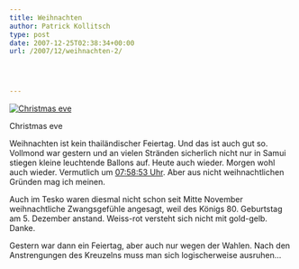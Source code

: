 ```yaml
---
title: Weihnachten
author: Patrick Kollitsch
type: post
date: 2007-12-25T02:38:34+00:00
url: /2007/12/weihnachten-2/




---
```

<div class="flickr">
  <a href="http://www.flickr.com/photos/schreibblogade/2135910380/" title="Christmas eve"><img src="//farm3.static.flickr.com/2229/2135910380_b35f975dd0.jpg" alt="Christmas eve" /></a></p> 
  
  <p>
    Christmas eve
  </p>
</div>

Weihnachten ist kein thailändischer Feiertag. Und das ist auch gut so. Vollmond war gestern und an vielen Stränden sicherlich nicht nur in Samui stiegen kleine leuchtende Ballons auf. Heute auch wieder. Morgen wohl auch wieder. Vermutlich um [07:58:53 Uhr][1]. Aber aus nicht weihnachtlichen Gründen mag ich meinen. 

Auch im Tesko waren diesmal nicht schon seit Mitte November weihnachtliche Zwangsgefühle angesagt, weil des Königs 80. Geburtstag am 5. Dezember anstand. Weiss-rot versteht sich nicht mit gold-gelb. Danke.

Gestern war dann ein Feiertag, aber auch nur wegen der Wahlen. Nach den Anstrengungen des Kreuzelns muss man sich logischerweise ausruhen&#8230;

 [1]: http://en.wikipedia.org/wiki/2004_Indian_Ocean_earthquake